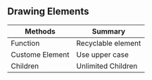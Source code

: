## Drawing Elements

| Methods         | Summary            |
| --------------- | ------------------ |
| Function        | Recyclable element |
| Custome Element | Use upper case     |
| Children        | Unlimited Children |
